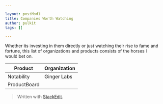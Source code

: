```yaml
---

layout: postMod1
title: Companies Worth Watching
author: pulkit
tags: []

---
```


Whether its investing in them directly or just watching their rise to fame and fortune, this list of organizations and products consists of the horses I would bet on.

|Product|Organization|
|-|-|
|Notability|Ginger Labs|
|ProductBoard

> Written with [StackEdit](https://stackedit.io/).
<!--stackedit_data:
eyJoaXN0b3J5IjpbLTExNzQ3NjE3OTRdfQ==
-->